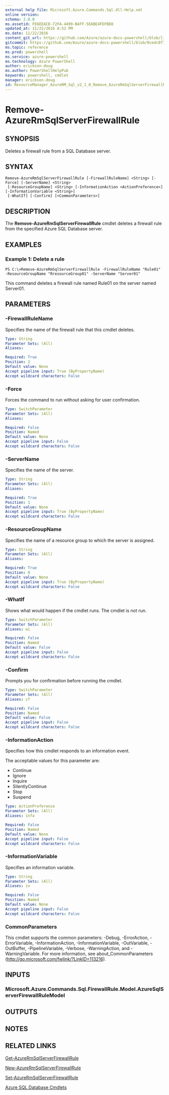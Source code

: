 ```yaml
---
external help file: Microsoft.Azure.Commands.Sql.dll-Help.xml
online version: 
schema: 2.0.0
ms.assetid: FE6EEACD-72FA-4499-B4FF-5EABE4FDFBD8
updated_at: 11/22/2016 8:52 PM
ms.date: 11/22/2016
content_git_url: https://github.com/Azure/azure-docs-powershell/blob/live/azureps-cmdlets-docs/ResourceManager/AzureRM.Sql/v2.1.0/Remove-AzureRmSqlServerFirewallRule.md
gitcommit: https://github.com/Azure/azure-docs-powershell/blob/0cedc8f73bc96cf5ac4c69144e17b3de601fd3cc/azureps-cmdlets-docs/ResourceManager/AzureRM.Sql/v2.1.0/Remove-AzureRmSqlServerFirewallRule.md
ms.topic: reference
ms.prod: powershell
ms.service: azure-powershell
ms.technology: Azure PowerShell
author: erickson-doug
ms.author: PowerShellHelpPub
keywords: powershell, cmdlet
manager: erickson-doug
id: ResourceManager_AzureRM_Sql_v2_1_0_Remove_AzureRmSqlServerFirewallRule_md
---
```


# Remove-AzureRmSqlServerFirewallRule

## SYNOPSIS
Deletes a firewall rule from a SQL Database server.

## SYNTAX

```
Remove-AzureRmSqlServerFirewallRule [-FirewallRuleName] <String> [-Force] [-ServerName] <String>
 [-ResourceGroupName] <String> [-InformationAction <ActionPreference>] [-InformationVariable <String>]
 [-WhatIf] [-Confirm] [<CommonParameters>]
```

## DESCRIPTION
The **Remove-AzureRmSqlServerFirewallRule** cmdlet deletes a firewall rule from the specified Azure SQL Database server.

## EXAMPLES

### Example 1: Delete a rule
```
PS C:\>Remove-AzureRmSqlServerFirewallRule -FirewallRuleName "Rule01" -ResourceGroupName "RresourceGroup01" -ServerName "Server01"
```

This command deletes a firewall rule named Rule01 on the server named Server01.

## PARAMETERS

### -FirewallRuleName
Specifies the name of the firewall rule that this cmdlet deletes.

```yaml
Type: String
Parameter Sets: (All)
Aliases: 

Required: True
Position: 2
Default value: None
Accept pipeline input: True (ByPropertyName)
Accept wildcard characters: False
```

### -Force
Forces the command to run without asking for user confirmation.

```yaml
Type: SwitchParameter
Parameter Sets: (All)
Aliases: 

Required: False
Position: Named
Default value: None
Accept pipeline input: False
Accept wildcard characters: False
```

### -ServerName
Specifies the name of the server.

```yaml
Type: String
Parameter Sets: (All)
Aliases: 

Required: True
Position: 1
Default value: None
Accept pipeline input: True (ByPropertyName)
Accept wildcard characters: False
```

### -ResourceGroupName
Specifies the name of a resource group to which the server is assigned.

```yaml
Type: String
Parameter Sets: (All)
Aliases: 

Required: True
Position: 0
Default value: None
Accept pipeline input: True (ByPropertyName)
Accept wildcard characters: False
```

### -WhatIf
Shows what would happen if the cmdlet runs.
The cmdlet is not run.

```yaml
Type: SwitchParameter
Parameter Sets: (All)
Aliases: wi

Required: False
Position: Named
Default value: False
Accept pipeline input: False
Accept wildcard characters: False
```

### -Confirm
Prompts you for confirmation before running the cmdlet.

```yaml
Type: SwitchParameter
Parameter Sets: (All)
Aliases: cf

Required: False
Position: Named
Default value: False
Accept pipeline input: False
Accept wildcard characters: False
```

### -InformationAction
Specifies how this cmdlet responds to an information event.

The acceptable values for this parameter are:

- Continue
- Ignore
- Inquire
- SilentlyContinue
- Stop
- Suspend

```yaml
Type: ActionPreference
Parameter Sets: (All)
Aliases: infa

Required: False
Position: Named
Default value: None
Accept pipeline input: False
Accept wildcard characters: False
```

### -InformationVariable
Specifies an information variable.

```yaml
Type: String
Parameter Sets: (All)
Aliases: iv

Required: False
Position: Named
Default value: None
Accept pipeline input: False
Accept wildcard characters: False
```

### CommonParameters
This cmdlet supports the common parameters: -Debug, -ErrorAction, -ErrorVariable, -InformationAction, -InformationVariable, -OutVariable, -OutBuffer, -PipelineVariable, -Verbose, -WarningAction, and -WarningVariable. For more information, see about_CommonParameters (http://go.microsoft.com/fwlink/?LinkID=113216).

## INPUTS

### Microsoft.Azure.Commands.Sql.FirewallRule.Model.AzureSqlServerFirewallRuleModel

## OUTPUTS

## NOTES

## RELATED LINKS

[Get-AzureRmSqlServerFirewallRule](xref:ResourceManager/AzureRM.Sql/v2.1.0/Get-AzureRmSqlServerFirewallRule.md)

[New-AzureRmSqlServerFirewallRule](xref:ResourceManager/AzureRM.Sql/v2.1.0/New-AzureRmSqlServerFirewallRule.md)

[Set-AzureRmSqlServerFirewallRule](xref:ResourceManager/AzureRM.Sql/v2.1.0/Set-AzureRmSqlServerFirewallRule.md)

[Azure SQL Database Cmdlets](xref:ResourceManager/AzureRM.Sql/v2.1.0/AzureRM.Sql.md)


